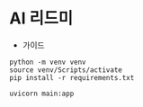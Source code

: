 # AI 리드미

- 가이드

```git bash
python -m venv venv
source venv/Scripts/activate
pip install -r requirements.txt

uvicorn main:app
```
